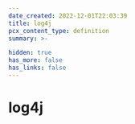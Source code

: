 ```yaml
---
date_created: 2022-12-01T22:03:39
title: log4j
pcx_content_type: definition
summary: >-

hidden: true
has_more: false
has_links: false
---
```


# log4j
